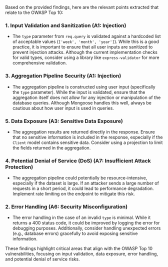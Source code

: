 Based on the provided findings, here are the relevant points extracted that relate to the OWASP Top 10:

### 1. **Input Validation and Sanitization (A1: Injection)**
   - The `type` parameter from `req.query` is validated against a hardcoded list of acceptable values (`['week', 'month', 'year']`). While this is a good practice, it is important to ensure that all user inputs are sanitized to prevent injection attacks. Although the current implementation checks for valid types, consider using a library like `express-validator` for more comprehensive validation.

### 3. **Aggregation Pipeline Security (A1: Injection)**
   - The aggregation pipeline is constructed using user input (specifically the `type` parameter). While the input is validated, ensure that the aggregation itself does not allow for any injection or manipulation of the database queries. Although Mongoose handles this well, always be cautious about how user input is used in queries.

### 5. **Data Exposure (A3: Sensitive Data Exposure)**
   - The aggregation results are returned directly in the response. Ensure that no sensitive information is included in the response, especially if the `Client` model contains sensitive data. Consider using a projection to limit the fields returned in the aggregation.

### 4. **Potential Denial of Service (DoS) (A7: Insufficient Attack Protection)**
   - The aggregation pipeline could potentially be resource-intensive, especially if the dataset is large. If an attacker sends a large number of requests in a short period, it could lead to performance degradation. Implement rate limiting on the endpoint to mitigate this risk.

### 2. **Error Handling (A6: Security Misconfiguration)**
   - The error handling in the case of an invalid `type` is minimal. While it returns a 400 status code, it could be improved by logging the error for debugging purposes. Additionally, consider handling unexpected errors (e.g., database errors) gracefully to avoid exposing sensitive information.

These findings highlight critical areas that align with the OWASP Top 10 vulnerabilities, focusing on input validation, data exposure, error handling, and potential denial of service risks.